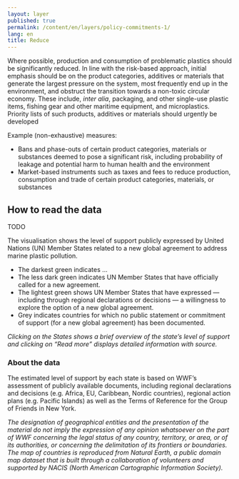 ```yaml
---
layout: layer
published: true
permalink: /content/en/layers/policy-commitments-1/
lang: en
title: Reduce
---
```


Where possible, production and consumption of problematic plastics should be significantly reduced. In line with the risk-based approach, initial emphasis should be on the product categories, additives or materials that generate the largest pressure on the system, most frequently end up in the environment, and obstruct the transition towards a non-toxic circular economy. These include, _inter alia_, packaging, and other single-use plastic items, fishing gear and other maritime equipment, and microplastics. Priority lists of such products, additives or materials should urgently be developed

Example (non-exhaustive) measures:

*	Bans and phase-outs of certain product categories, materials or substances deemed to pose a significant risk, including probability of leakage and potential harm to human health and the environment
*	Market-based instruments such as taxes and fees to reduce production, consumption and trade of certain product categories, materials, or substances


## How to read the data

TODO

The visualisation shows the level of support publicly expressed by United Nations (UN) Member States related to a new global agreement to address marine plastic pollution.

* The darkest green indicates ...
* The less dark green indicates UN Member States that have officially called for a new agreement.
* The lightest green shows UN Member States that have expressed — including through regional declarations or decisions — a willingness to explore the option of a new global agreement.
* Grey indicates countries for which no public statement or commitment of support (for a new global agreement) has been documented.

_Clicking on the States shows a brief overview of the state’s level of support and clicking on “Read more” displays detailed information with source._

### About the data

The estimated level of support by each state is based on WWF’s assessment of publicly available documents, including regional declarations and decisions (e.g. Africa, EU, Caribbean, Nordic countries), regional action plans (e.g. Pacific Islands) as well as the Terms of Reference for the Group of Friends in New York.

_The designation of geographical entities and the presentation of the material do not imply the expression of any opinion whatsoever on the part of WWF concerning the legal status of any country, territory, or area, or of its authorities, or concerning the delimitation of its frontiers or boundaries. The map of countries is reproduced from Natural Earth, a public domain map dataset that is built through a collaboration of volunteers and supported by NACIS (North American Cartographic Information Society)._
